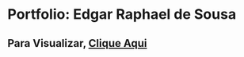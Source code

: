 <h1>Portfolio: Edgar Raphael de Sousa</h1>

<h2>Para Visualizar, <strong><a href="https://edgarsousa21.github.io/10_portfolio-edgar-raphael-sousa/" target="_blank">Clique Aqui</a></strong></h2>

